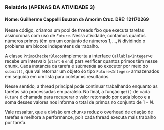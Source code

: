 ### Relatório (APENAS DA ATIVIDADE 3)
#### Nome: Guilherme Cappelli Bouzon de Amorim Cruz. DRE: 121170269

Nesse código, criamos um pool de threads fixo que executa tarefas assíncronas com uso de ```Future```. Nessa atividade, contamos quantos números primos têm em um conjunto de números ${1, \dots, N}$ dividindo o problema em blocos indepentens de trabalho.

A classe ```PrimoCheckerBlocos```implementa a interface ```Callable<Integer>```e recebe um intervalo (```start``` e ```end```) para verificar quantos primos têm nesse chunk. Cada instância da tarefa é submetida ao executor por meio do ```submit()```, que vai retornar um objeto do tipo ```Future<Integer>``` armazenados em seguida em um lista para coletar os resultados.

Nesse sentido, a thread principal pode continuar trabalhando enquanto as tarefas são processadas em paralelo. No final, a função ```get()``` de cada ```Future``` é chamada para recuperar o valor retornado por cada bloco e a soma desses valores nos informa o total de primos no conjunto de $1-N$.

Vale ressaltar, que a divisão em chunks reduz o overhead de criação de tarefas e melhora a performance, pois cada thread executa mais trabalho por tarefa.
